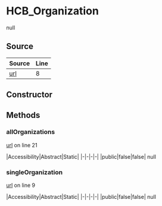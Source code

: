# HCB_Organization

null
## Source
|Source|Line|
|-|-|
|[url](https://github.com/devramsean0/hcb.js/blob/4bedef3/src/api_endpoints/organization.ts#L8)|8|
## Constructor
## Methods
### allOrganizations
[url](https://github.com/devramsean0/hcb.js/blob/4bedef3/src/api_endpoints/organization.ts#L21) on line 21  

|Accessibility|Abstract|Static|
|-|-|-|-|
|public|false|false|
null

### singleOrganization
[url](https://github.com/devramsean0/hcb.js/blob/4bedef3/src/api_endpoints/organization.ts#L9) on line 9  

|Accessibility|Abstract|Static|
|-|-|-|-|
|public|false|false|
null
